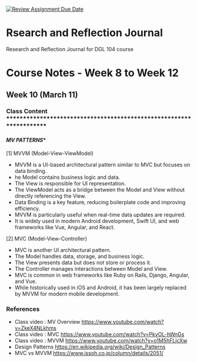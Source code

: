 [![Review Assignment Due Date](https://classroom.github.com/assets/deadline-readme-button-22041afd0340ce965d47ae6ef1cefeee28c7c493a6346c4f15d667ab976d596c.svg)](https://classroom.github.com/a/MMj2nZMu)
# Rsearch and Reflection Journal
Research and Reflection Journal for DGL 104 course


# **Course Notes - Week 8 to Week 12**


## Week 10 (March 11)
### **Class Content** *******************************************************************
#### **MV* PATTERNS**



[1] MVVM (Model-View-ViewModel)
   - MVVM is a UI-based architectural pattern similar to MVC but focuses on data binding.
   - he Model contains business logic and data.
   - The View is responsible for UI representation.
   - The ViewModel acts as a bridge between the Model and View without directly referencing the View.
   - Data Binding is a key feature, reducing boilerplate code and improving efficiency.
   - MVVM is particularly useful when real-time data updates are required.
   - It is widely used in modern Android development, Swift UI, and web frameworks like Vue, Angular, and React.

[2] MVC (Model-View-Controller)
   - MVC is another UI architectural pattern.
   - The Model handles data, storage, and business logic.
   - The View presents data but does not store or process it.
   - The Controller manages interactions between Model and View.
   - MVC is common in web frameworks like Ruby on Rails, Django, Angular, and Vue.
   - While historically used in iOS and Android, it has been largely replaced by MVVM for modern mobile development.


### References
   - Class video : MV Overview https://www.youtube.com/watch?v=ZkeX4NLkhms
   - Class video : MVC https://www.youtube.com/watch?v=PkvOL-hWnGs
   - Class video : MVVM https://www.youtube.com/watch?v=o1M5hFLjcXw
   - Design Patterns https://en.wikipedia.org/wiki/Design_Patterns
   - MVC vs MVVM https://www.issoh.co.jp/column/details/2051/
